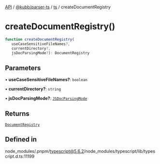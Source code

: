 [API](../../../../../packages.md) / [@kubb/parser-ts](../../../index.md) / [ts](../index.md) / createDocumentRegistry

# createDocumentRegistry()

```ts
function createDocumentRegistry(
   useCaseSensitiveFileNames?, 
   currentDirectory?, 
   jsDocParsingMode?): DocumentRegistry
```

## Parameters

• **useCaseSensitiveFileNames?**: `boolean`

• **currentDirectory?**: `string`

• **jsDocParsingMode?**: [`JSDocParsingMode`](../enumerations/JSDocParsingMode.md)

## Returns

[`DocumentRegistry`](../interfaces/DocumentRegistry.md)

## Defined in

node\_modules/.pnpm/typescript@5.6.2/node\_modules/typescript/lib/typescript.d.ts:11199

